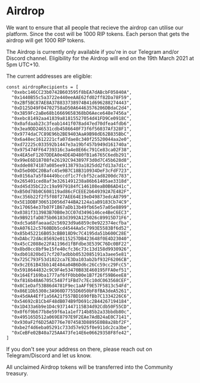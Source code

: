 # Airdrop

We want to ensure that all people that recieve the airdrop can utilise our platform. Since the cost will be 1000 RIP tokens. Each person that gets the airdrop will get 1000 RIP tokens.

The Airdrop is currently only available if you're in our Telegram and/or Discord channel. Eligibility for the Airdrop will end on the 19th March 2021 at 5pm UTC+10.

The current addresses are eligible:

```text
const airdropRecipients = [
  "0xebc146CC23b0742B603595f8bEA7dABcbF05840A",
  "0x1440B55c5a3722e440eeAAE62fd02ff82Da78F59",
  "0x2Bf5BC87AE8A378833738974B41d696288274443",
  "0xD125D49F04702758aD50A64463576206DBdaC2d4",
  "0x3859Fc2aBe68b16669658368bD6Aece648e7456a",
  "0xebc81492aa41839a81815527054d41FD9Ce0918C",
  "0x0afdaab23c3feab1441f078ad47ed70dfea4fdb6",
  "0x3ea9DD246531cdb4586640F73f6f56037Af328F1",
  "0x9774daC7C89E96b2BE9403AaA9B98dE62B835BbC",
  "0x6a48ec1612221cfa07dae8c340f25520044aa2e0",
  "0xd72225c033592b1447e3a19bf457b949d161740a",
  "0x975474FF64739316c3a4e8E66c791Ce83ca02F38",
  "0x4EA5eF1207DDEA0e4DE4D480fB1a6765C6edb291",
  "0x99eE6D18708fe26192C943897F3d0d7C45b628d8",
  "0xdde0874187a085ee9138793a1825dd2fd13a7d1c",
  "0xD5eD0DC20Bafc45e9B7C18B310934DeF3cFdF723",
  "0x0156a7a5f84449bccdf1c7fcbf52cad8200dc783",
  "0x265401ced8af3e3261491238a86b61405ae3318d",
  "0xd45d35bC22c19a9979184fC146108eaB0B6AD41c",
  "0xB50d78b0C608119ad86cFCEEE2b649392A7E482F",
  "0xc356b22f2f5f08f27AEE64E19eD49873edcA8799",
  "0x5E1DDBF30651D056d744BA2124a1aB9183Cb74C9",
  "0x170654e37b07F1B67aDb13b49fb65e57a05e8899",
  "0x0381f313983B70B0e3CC07d3496146ce4BeC6EC3",
  "0x9B921faD875b06183d3992A125026c89915D71F6",
  "0xdc5a68faeaad2c56923d9a6859c0e922374ecfba",
  "0xA07612c5760BDb5cd4544Aa5c7993E5583Bf6d52",
  "0x85b452216B053cBB018D9c7C4195da51b600C28E",
  "0xDAbc72dAc85692e0115257DB423648f0E4D23040",
  "0x45cC2088e22FA1196d1fBFdbe3E539C76Dc0BF22",
  "0x8bd0cc8bf9e15fe40cfc36c73c13d158d9930926",
  "0xdb01820bd17cf207adbbb0532085191a3aee5e81",
  "0x725C793F53d1022ca7E3Da103ab2bf932F6206CB",
  "0x9c2E61B43bb14E484a04B6Dd6c26Cc59cc29FcC5",
  "0x5918644832c9C9F4e53470B83E460195FFA0ef51",
  "0x164Ef169ba1777af6fF0bb00e1B7f26f59B6eeE8",
  "0xf816b48A6705C5487f1FBd7c7Ec10dC063568CEF",
  "0x8C1eDaf53B86d4781F9ec1aAFf9E57F5813c54Fd",
  "0x86E1Db5308c3A960D7755D6050bF8fBA3deA5261",
  "0x45dAA4Eff1a56A21f557BD1690fBb7C1334226C6",
  "0x54692cB1Cb4F48dB074B9fD691c2B44267194184",
  "0x1D433a6b9e1D4c9371447115B34d92Cdb50F55CD",
  "0x0f6f9b677b8e59f6a1a1ef714b85b2a33bbdb80c",
  "0x495165D512a069E8797E9F2EAe7AdB24aE0C7141",
  "0x930aF2f6D25AD776e7074583D8895E0B8a28bf2F",
  "0xbe2f4d6eba05291c733d57e925f0e911dc2ca3be",
  "0xCeBFe02B40a725AA473fe14E6e06629358F8fe42",
]
```

If you don't see your address on there, please reach out on Telegram/Discord and let us know.

All unclaimed Airdrop tokens will be transferred into the Community treasury.

